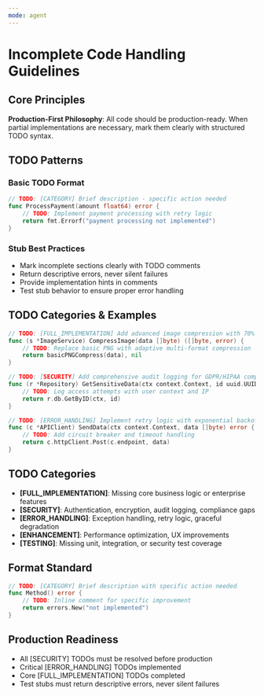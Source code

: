 ```yaml
---
mode: agent
---
```


# Incomplete Code Handling Guidelines

## Core Principles

**Production-First Philosophy**: All code should be production-ready. When partial implementations are necessary, mark them clearly with structured TODO syntax.

## TODO Patterns

### Basic TODO Format
```go
// TODO: [CATEGORY] Brief description - specific action needed
func ProcessPayment(amount float64) error {
    // TODO: Implement payment processing with retry logic
    return fmt.Errorf("payment processing not implemented")
}
```

### Stub Best Practices
- Mark incomplete sections clearly with TODO comments
- Return descriptive errors, never silent failures
- Provide implementation hints in comments
- Test stub behavior to ensure proper error handling

## TODO Categories & Examples

```go
// TODO: [FULL_IMPLEMENTATION] Add advanced image compression with 70% size reduction
func (s *ImageService) CompressImage(data []byte) ([]byte, error) {
    // TODO: Replace basic PNG with adaptive multi-format compression
    return basicPNGCompress(data), nil
}

// TODO: [SECURITY] Add comprehensive audit logging for GDPR/HIPAA compliance
func (r *Repository) GetSensitiveData(ctx context.Context, id uuid.UUID) (*Data, error) {
    // TODO: Log access attempts with user context and IP
    return r.db.GetByID(ctx, id)
}

// TODO: [ERROR_HANDLING] Implement retry logic with exponential backoff
func (c *APIClient) SendData(ctx context.Context, data []byte) error {
    // TODO: Add circuit breaker and timeout handling
    return c.httpClient.Post(c.endpoint, data)
}
```

## TODO Categories

- **[FULL_IMPLEMENTATION]**: Missing core business logic or enterprise features
- **[SECURITY]**: Authentication, encryption, audit logging, compliance gaps
- **[ERROR_HANDLING]**: Exception handling, retry logic, graceful degradation
- **[ENHANCEMENT]**: Performance optimization, UX improvements
- **[TESTING]**: Missing unit, integration, or security test coverage

## Format Standard
```go
// TODO: [CATEGORY] Brief description with specific action needed
func Method() error {
    // TODO: Inline comment for specific improvement
    return errors.New("not implemented")
}
```

## Production Readiness
- All [SECURITY] TODOs must be resolved before production
- Critical [ERROR_HANDLING] TODOs implemented
- Core [FULL_IMPLEMENTATION] TODOs completed
- Test stubs must return descriptive errors, never silent failures

